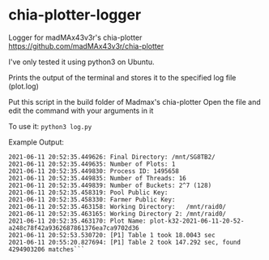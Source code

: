 # chia-plotter-logger

Logger for madMAx43v3r's chia-plotter
<br>https://github.com/madMAx43v3r/chia-plotter

I've only tested it using python3 on Ubuntu.

Prints the output of the terminal and stores it to the specified log file (plot.log)

Put this script in the build folder of Madmax's chia-plotter
Open the file and edit the command with your arguments in it

To use it: `python3 log.py`


Example Output:

```2021-06-11 20:52:35.449595: Multi-threaded pipelined Chia k32 plotter - 2920125
2021-06-11 20:52:35.449626: Final Directory: /mnt/SG8TB2/
2021-06-11 20:52:35.449635: Number of Plots: 1
2021-06-11 20:52:35.449830: Process ID: 1495658
2021-06-11 20:52:35.449835: Number of Threads: 16
2021-06-11 20:52:35.449839: Number of Buckets: 2^7 (128)
2021-06-11 20:52:35.458319: Pool Public Key: 
2021-06-11 20:52:35.458330: Farmer Public Key:
2021-06-11 20:52:35.463158: Working Directory:   /mnt/raid0/
2021-06-11 20:52:35.463165: Working Directory 2: /mnt/raid0/
2021-06-11 20:52:35.463170: Plot Name: plot-k32-2021-06-11-20-52-a248c78f42a9362687861376ea7ca9702d36
2021-06-11 20:52:53.530720: [P1] Table 1 took 18.0043 sec
2021-06-11 20:55:20.827694: [P1] Table 2 took 147.292 sec, found 4294903206 matches```

